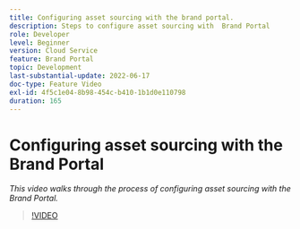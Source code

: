 ```yaml
---
title: Configuring asset sourcing with the brand portal.
description: Steps to configure asset sourcing with  Brand Portal
role: Developer
level: Beginner
version: Cloud Service
feature: Brand Portal
topic: Development
last-substantial-update: 2022-06-17
doc-type: Feature Video
exl-id: 4f5c1e04-8b98-454c-b410-1b1d0e110798
duration: 165
---
```

# Configuring asset sourcing with the Brand Portal

*This video walks through the process of configuring asset sourcing with the Brand Portal.*

>[!VIDEO](https://video.tv.adobe.com/v/335451?quality=12&learn=on)
